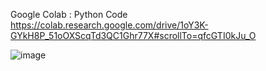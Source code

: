 Google Colab : Python Code    
https://colab.research.google.com/drive/1oY3K-GYkH8P_51oOXScqTd3QC1Ghr77X#scrollTo=qfcGTI0kJu_O

![image](https://github.com/user-attachments/assets/79edb2c2-bf3c-4993-8b03-f19d5aaaf368)
